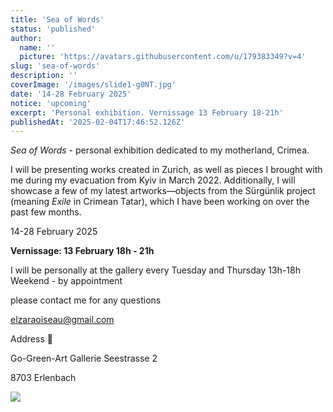 ```yaml
---
title: 'Sea of Words'
status: 'published'
author:
  name: ''
  picture: 'https://avatars.githubusercontent.com/u/179383349?v=4'
slug: 'sea-of-words'
description: ''
coverImage: '/images/slide1-g0NT.jpg'
date: '14-28 February 2025'
notice: 'upcoming'
excerpt: 'Personal exhibition. Vernissage 13 February 18-21h'
publishedAt: '2025-02-04T17:46:52.126Z'
---
```


*Sea of Words* - personal exhibition dedicated to my motherland, Crimea.

I will be presenting works created in Zurich, as well as pieces I brought with me during my evacuation from Kyiv in March 2022. Additionally, I will showcase a few of my latest artworks—objects from the Sürgünlik project (meaning *Exile* in Crimean Tatar), which I have been working on over the past few months.

14-28 February 2025

**Vernissage: 13 February 18h - 21h**

I will be personally at the gallery every Tuesday and Thursday 13h-18h Weekend - by appointment

please contact me for any questions

elzaraoiseau@gmail.com

Address 📍

Go-Green-Art Gallerie Seestrasse 2

8703 Erlenbach

![](/images/slide1-A0Nz.jpg)
